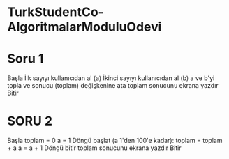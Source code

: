 # TurkStudentCo-AlgoritmalarModuluOdevi

# Soru 1

  Başla
      İlk sayıyı kullanıcıdan al (a)
      İkinci sayıyı kullanıcıdan al (b)
      a ve b'yi topla ve sonucu (toplam) değişkenine ata
      toplam sonucunu ekrana yazdır
  Bitir

# SORU 2

  Başla
      toplam = 0
      a = 1
      Döngü başlat (a 1'den 100'e kadar):
          toplam = toplam + a
          a = a + 1
      Döngü bitir
      toplam sonucunu ekrana yazdır
  Bitir



